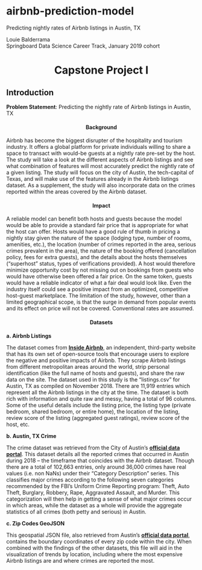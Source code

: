 # airbnb-prediction-model
Predicting nightly rates of Airbnb listings in Austin, TX

Louie Balderrama<br>
Springboard Data Science Career Track, January 2019 cohort<br>

<h1 align="center">Capstone Project I</h1>

## Introduction ##
**Problem Statement**: Predicting the nightly rate of Airbnb listings in Austin, TX

<h4 align="center">Background</h4>

Airbnb has become the biggest disrupter of the hospitality and tourism industry. It offers a global platform for private individuals willing to share a space to transact with would-be guests at a nightly rate pre-set by the host. The study will take a look at the different aspects of Airbnb listings and see what combination of features will most accurately predict the nightly rate of a given listing. The study will focus on the city of Austin, the tech-capital of Texas, and will make use of the features already in the Airbnb listings dataset. As a supplement, the study will also incorporate data on the crimes reported within the areas covered by the Airbnb dataset.

<h4 align="center">Impact</h4>

A reliable model can benefit both hosts and guests because the model would be able to provide a standard fair price that is appropriate for what the host can offer. Hosts would have a good rule of thumb in pricing a nightly stay given the nature of the space (lodging type, number of rooms, amenities, etc.), the location (number of crimes reported in the area, serious crimes prevalent in the area), the nature of the booking offered (cancellation policy, fees for extra guests), and the details about the hosts themselves (“superhost” status, types of verifications provided). A host would therefore minimize opportunity cost by not missing out on bookings from guests who would have otherwise been offered a fair price. On the same token, guests would have a reliable indicator of what a fair deal would look like. Even the industry itself could see a positive impact from an optimized, competitive host-guest marketplace. The limitation of the study, however, other than a limited geographical scope, is that the surge in demand from popular events and its effect on price will not be covered. Conventional rates are assumed.
    
<h4 align="center" id="Datasets">Datasets</h4>

**a. Airbnb Listings**

The dataset comes from __[Inside Airbnb](http://insideairbnb.com/get-the-data.html)__, an independent, third-party website that has its own set of open-source tools that encourage users to explore the negative and positive impacts of Airbnb. They scrape Airbnb listings from different metropolitan areas around the world, strip personal identification (like the full name of hosts and guests), and share the raw data on the site. The dataset used in this study is the “listings.csv” for Austin, TX as compiled on November 2018. There are 11,919 entries which represent all the Airbnb listings in the city at the time. The dataset is both rich with information and quite raw and messy, having a total of 96 columns. Some of the useful details include the listing price, the listing type (private bedroom, shared bedroom, or entire home), the location of the listing, review score of the listing (aggregated guest ratings), review score of the host, etc.

**b. Austin, TX Crime**

The crime dataset was retrieved from the City of Austin’s __[official data portal](https://data.austintexas.gov/Public-Safety/Crime-Reports-2018/vmn9-3bvu)__. This dataset details all the reported crimes that occurred in Austin during 2018 – the timeframe that coincides with the Airbnb dataset. Though there are a total of 102,663 entries, only around 36,000 crimes have real values (i.e. non NaNs) under their “Category Description” series. This classifies major crimes according to the following seven categories recommended by the FBI’s Uniform Crime Reporting program: Theft, Auto Theft, Burglary, Robbery, Rape, Aggravated Assault, and Murder. This categorization will then help in getting a sense of what major crimes occur in which areas, while the dataset as a whole will provide the aggregate statistics of all crimes (both petty and serious) in Austin.

**c. Zip Codes GeoJSON**

This geospatial JSON file, also retrieved from Austin’s __[official data portal](https://data.austintexas.gov/Locations-and-Maps/Zipcodes/ghsj-v65t)__, contains the boundary coordinates of every zip code within the city. When combined with the findings of the other datasets, this file will aid in the visualization of trends by location, including where the most expensive Airbnb listings are and where crimes are reported the most.

